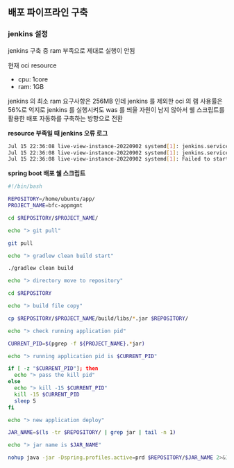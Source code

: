 ## 배포 파이프라인 구축

### jenkins 설정
jenkins 구축 중 ram 부족으로 제대로 실행이 안됨

현재 oci resource
- cpu: 1core
- ram: 1GB

jenkins 의 최소 ram 요구사항은 256MB 인데 jenkins 를 제외한 oci 의 램 사용률은 56%로 억지로 jenkins 를 실행시켜도 was 를 띄울 자원이 남지 않아서 쉘 스크립트를 활용한 배포 자동화를 구축하는 방향으로 전환

**resource 부족일 때 jenkins 오류 로그**
```bash
Jul 15 22:36:08 live-view-instance-20220902 systemd[1]: jenkins.service: Main process exited, code=killed, status=9/KILL
Jul 15 22:36:08 live-view-instance-20220902 systemd[1]: jenkins.service: Failed with result 'timeout'.
Jul 15 22:36:08 live-view-instance-20220902 systemd[1]: Failed to start Jenkins Continuous Integration Server.
```

**spring boot 배포 쉘 스크립트**
```bash
#!/bin/bash

REPOSITORY=/home/ubuntu/app/
PROJECT_NAME=bfc-appmgmt

cd $REPOSITORY/$PROJECT_NAME/

echo "> git pull"

git pull

echo "> gradlew clean build start"

./gradlew clean build

echo "> directory move to repository"

cd $REPOSITORY

echo "> build file copy"

cp $REPOSITORY/$PROJECT_NAME/build/libs/*.jar $REPOSITORY/

echo "> check running application pid"

CURRENT_PID=$(pgrep -f ${PROJECT_NAME}.*jar)

echo "> running application pid is $CURRENT_PID"

if [ -z "$CURRENT_PID"]; then
  echo "> pass the kill pid"
else
  echo "> kill -15 $CURRENT_PID"
  kill -15 $CURRENT_PID
  sleep 5
fi

echo "> new application deploy"

JAR_NAME=$(ls -tr $REPOSITORY/ | grep jar | tail -n 1)

echo "> jar name is $JAR_NAME"

nohup java -jar -Dspring.profiles.active=prd $REPOSITORY/$JAR_NAME 2>&1 &
```